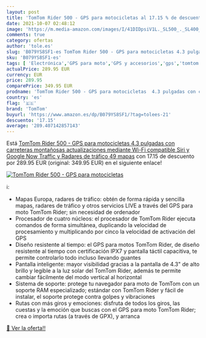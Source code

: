 ```yaml
---
layout: post
title: 'TomTom Rider 500 - GPS para motocicletas al 17.15 % de descuento'
date: 2021-10-07 02:48:12
image: 'https://m.media-amazon.com/images/I/41DIDpsiV1L._SL500_._SL400_.jpg'
comments: true
category: ofertas
author: 'tole.es'
slug: 'B079YS8SF1-es TomTom Rider 500 - GPS para motocicletas 4.3 pulgadas con...'
sku: 'B079YS8SF1-es'
tags: [ 'Electrónica','GPS para moto','GPS y accesorios','gps','tomtom', ]
actualPrice: 289.95 EUR
currency: EUR
price: 289.95
comparePrice: 349.95 EUR
prodname: 'TomTom Rider 500 - GPS para motocicletas  4.3 pulgadas con carreteras montañosas  actualizaciones mediante Wi-Fi  compatible Siri y Google Now  Traffic y Radares de tráfico  49 mapas'
country: 'es'
flag: '🇪🇸'
brand: 'TomTom'
buyurl: 'https://www.amazon.es/dp/B079YS8SF1/?tag=tolees-21'
descuento: '17.15'
average: '289.407142857143'
---
```


Está [TomTom Rider 500 - GPS para motocicletas  4.3 pulgadas con carreteras montañosas  actualizaciones mediante Wi-Fi  compatible Siri y Google Now  Traffic y Radares de tráfico  49 mapas](https://www.amazon.es/dp/B079YS8SF1/?tag=tolees-21) con 17.15 de descuento por 289.95 EUR (original: 349.95 EUR) en el siguiente enlace!

[![TomTom Rider 500 - GPS para motocicletas](https://m.media-amazon.com/images/I/41DIDpsiV1L._SL500_._SL400_.jpg)](https://www.amazon.es/dp/B079YS8SF1/?tag=tolees-21)

ℹ️:

- Mapas Europa, radares de tráfico: obtén de forma rápida y sencilla mapas, radares de tráfico y otros servicios LIVE a través del GPS para moto TomTom Rider; sin necesidad de ordenador
- Procesador de cuatro núcleos: el procesador de TomTom Rider ejecuta comandos de forma simultánea, duplicando la velocidad de procesamiento y multiplicando por cinco la velocidad de activación del GPS
- Diseño resistente al tiempo: el GPS para motos TomTom Rider, de diseño resistente al tiempo con certificación IPX7 y pantalla táctil capacitiva, te permite controlarlo todo incluso llevando guantes
- Pantalla inteligente: mayor visibilidad gracias a la pantalla de 4.3" de alto brillo y legible a la luz solar del TomTom Rider, además te permite cambiar fácilmente del modo vertical al horizontal
- Sistema de soporte: protege tu navegador para moto de TomTom con un soporte RAM especializado; estándar con TomTom Rider y fácil de instalar, el soporte protege contra golpes y vibraciones
- Rutas con más giros y emociones: disfruta de todos los giros, las cuestas y la emoción que buscas con el GPS para moto TomTom Rider; crea o importa rutas (a través de GPX), y arranca

[🛒 Ver la oferta!!](https://www.amazon.es/dp/B079YS8SF1/?tag=tolees-21)
